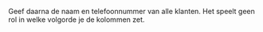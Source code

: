 Geef daarna de naam en telefoonnummer van alle klanten. Het speelt geen rol in welke volgorde je de kolommen zet.